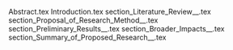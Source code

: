 Abstract.tex
Introduction.tex
section_Literature_Review__.tex
section_Proposal_of_Research_Method__.tex
section_Preliminary_Results__.tex
section_Broader_Impacts__.tex
section_Summary_of_Proposed_Research__.tex
